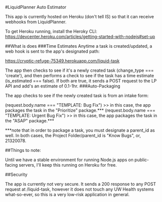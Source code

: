 #LiquidPlanner Auto Estimator

This app is currently hosted on Heroku (don't tell IS) so that it can receive webhooks from LiquidPlanner.

To get Heroku running, install the Heroky CLI: https://devcenter.heroku.com/articles/getting-started-with-nodejs#set-up 

##What is does
###Time Estimates
Anytime a task is created/updated, a web hook is sent to the app's designated path:

https://cryptic-refuge-75349.herokuapp.com/liquid-task

The app then checks to see if it's a newly created task (change_type === 'create'), and then performs a check to see if the task has a time estimate (is_estimated === false). If both are true, it sends a POST request to the LP API and add's an estimate of 0.1-1hr.
###Auto-Packaging

The app checks to see if the newly created task is from an intake form:

(request.body.name === "TEMPLATE: Bug Fix") >> in this case, the app packages the task in the "Prioritize" package.***
(request.body.name === "TEMPLATE: Urgent Bug Fix") >> in this case, the app packages the task in the "ASAP" package.***

***note that in order to package a task, you must designate a parent_id as well. In both cases, the Project Folder/parent_id is "Know Bugs", or, 21320078.

##Things to note:

Until we have a stable environment for running Node.js apps on public-facing servers, I'll keep this running on Heroku for free. 

##Security

The app is currently not very secure. It sends a 200 response to any POST request at /liquid-task, however it does not touch any UW Health systems what-so-ever, so this is a very low-risk application in general. 

